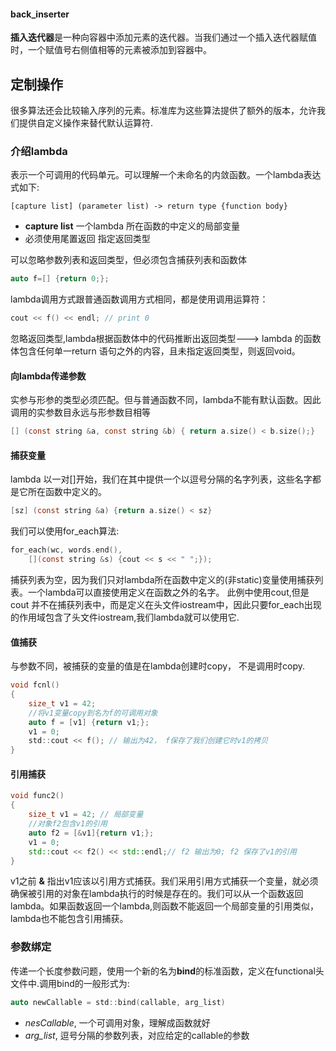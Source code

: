 ####  back_inserter
**插入迭代器**是一种向容器中添加元素的迭代器。当我们通过一个插入迭代器赋值时，一个赋值号右侧值相等的元素被添加到容器中。

## 定制操作
很多算法还会比较输入序列的元素。标准库为这些算法提供了额外的版本，允许我们提供自定义操作来替代默认运算符.
### 介绍lambda
表示一个可调用的代码单元。可以理解一个未命名的内敛函数。一个lambda表达式如下:
```shell
[capture list] (parameter list) -> return type {function body}
```
- **capture list** 一个lambda 所在函数的中定义的局部变量
- 必须使用尾置返回 指定返回类型

可以忽略参数列表和返回类型，但必须包含捕获列表和函数体
```c
auto f=[] {return 0;};
```
lambda调用方式跟普通函数调用方式相同，都是使用调用运算符：
```c
cout << f() << endl; // print 0
```
忽略返回类型,lambda根据函数体中的代码推断出返回类型---> lambda 的函数体包含任何单一return 语句之外的内容，且未指定返回类型，则返回void。
#### 向lambda传递参数
实参与形参的类型必须匹配。但与普通函数不同，lambda不能有默认函数。因此调用的实参数目永远与形参数目相等
```c
[] (const string &a, const string &b) { return a.size() < b.size();}
```
#### 捕获变量
lambda 以一对[]开始，我们在其中提供一个以逗号分隔的名字列表，这些名字都是它所在函数中定义的。
```c
[sz] (const string &a) {return a.size() < sz}
```
我们可以使用for_each算法:
```c
for_each(wc, words.end(),
    [](const string &s) {cout << s << " ";});
```
捕获列表为空，因为我们只对lambda所在函数中定义的(非static)变量使用捕获列表。一个lambda可以直接使用定义在函数之外的名字。
此例中使用cout,但是cout 并不在捕获列表中，而是定义在头文件iostream中，因此只要for_each出现的作用域包含了头文件iostream,我们lambda就可以使用它.

#### 值捕获
与参数不同，被捕获的变量的值是在lambda创建时copy， 不是调用时copy.
```c
void fcnl()
{
    size_t v1 = 42;
    //将v1变量copy到名为f的可调用对象
    auto f = [v1] {return v1;};
    v1 = 0;
    std::cout << f(); // 输出为42， f保存了我们创建它时v1的拷贝
}
```
#### 引用捕获
```c++
void func2()
{
    size_t v1 = 42; // 局部变量
    //对象f2包含v1的引用
    auto f2 = [&v1]{return v1;};
    v1 = 0;
    std::cout << f2() << std::endl;// f2 输出为0; f2 保存了v1的引用
}
```
v1之前 **&** 指出v1应该以引用方式捕获。我们采用引用方式捕获一个变量，就必须确保被引用的对象在lambda执行的时候是存在的。我们可以从一个函数返回lambda。如果函数返回一个lambda,则函数不能返回一个局部变量的引用类似，lambda也不能包含引用捕获。

### 参数绑定
传递一个长度参数问题，使用一个新的名为**bind**的标准函数，定义在functional头文件中.调用bind的一般形式为:
```c
auto newCallable = std::bind(callable, arg_list)
```
- *nesCallable*, 一个可调用对象，理解成函数就好
- *arg_list*, 逗号分隔的参数列表，对应给定的callable的参数

